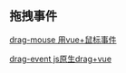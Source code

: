 ## 拖拽事件

[drag-mouse  用vue+鼠标事件](/drag-mouse/index.html)


[drag-event js原生drag+vue](/drag-html5/drag.html)
